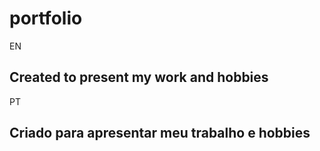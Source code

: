 # portfolio


EN
## Created to present my work and hobbies
PT
## Criado para apresentar meu trabalho e hobbies
